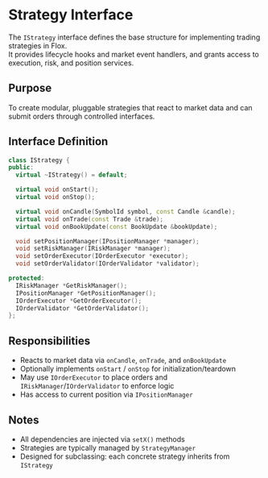 # Strategy Interface

The `IStrategy` interface defines the base structure for implementing trading strategies in Flox.  
It provides lifecycle hooks and market event handlers, and grants access to execution, risk, and position services.

## Purpose

To create modular, pluggable strategies that react to market data and can submit orders through controlled interfaces.

## Interface Definition

```cpp
class IStrategy {
public:
  virtual ~IStrategy() = default;

  virtual void onStart();
  virtual void onStop();

  virtual void onCandle(SymbolId symbol, const Candle &candle);
  virtual void onTrade(const Trade &trade);
  virtual void onBookUpdate(const BookUpdate &bookUpdate);

  void setPositionManager(IPositionManager *manager);
  void setRiskManager(IRiskManager *manager);
  void setOrderExecutor(IOrderExecutor *executor);
  void setOrderValidator(IOrderValidator *validator);

protected:
  IRiskManager *GetRiskManager();
  IPositionManager *GetPositionManager();
  IOrderExecutor *GetOrderExecutor();
  IOrderValidator *GetOrderValidator();
};
```

## Responsibilities

- Reacts to market data via `onCandle`, `onTrade`, and `onBookUpdate`
- Optionally implements `onStart` / `onStop` for initialization/teardown
- May use `IOrderExecutor` to place orders and `IRiskManager`/`IOrderValidator` to enforce logic
- Has access to current position via `IPositionManager`

## Notes

- All dependencies are injected via `setX()` methods
- Strategies are typically managed by `StrategyManager`
- Designed for subclassing: each concrete strategy inherits from `IStrategy`